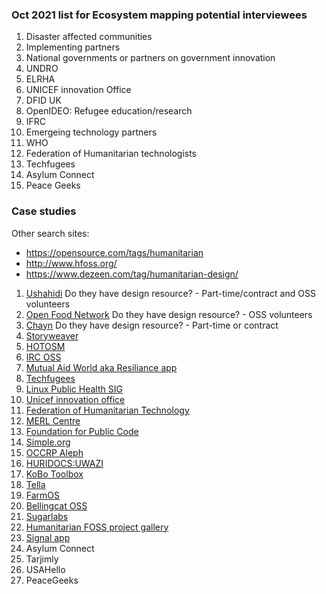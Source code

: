 
### Oct 2021 list for Ecosystem mapping potential interviewees
1. Disaster affected communities
2. Implementing partners
3. National governments or partners on government innovation
4. UNDRO
5. ELRHA
6. UNICEF innovation Office
7. DFID UK
8. OpenIDEO: Refugee education/research
9. IFRC
10. Emergeing technology partners
11. WHO
12. Federation of Humanitarian technologists
13. Techfugees
14. Asylum Connect
15. Peace Geeks


### Case studies

Other search sites: 
* https://opensource.com/tags/humanitarian
* http://www.hfoss.org/
* https://www.dezeen.com/tag/humanitarian-design/

1. [Ushahidi](https://www.ushahidi.com/) Do they have design resource? - Part-time/contract and OSS volunteers
2. [Open Food Network](https://openfoodnetwork.org/) Do they have design resource? - OSS volunteers
3. [Chayn](https://chayn.co/) Do they have design resource? - Part-time or contract
4. [Storyweaver](https://storyweaver.org.in/)
5. [HOTOSM](https://www.hotosm.org/)
6. [IRC OSS](https://www.ifrc.org/en/google-custom-search/?q=open%20source)
7. [Mutual Aid World aka Resiliance app](https://mutualaid.world/)
8. [Techfugees](https://techfugees.com/)
9. [Linux Public Health SIG](https://www.lfph.io/)
10. [Unicef innovation office](https://github.com/unicef)
11. [Federation of Humanitarian Technology](https://www.federationof.tech/humanitarian-software)
12. [MERL Centre](https://socialimpact.github.com/insights/collaboration-power-merl-center/)
13. [Foundation for Public Code](https://publiccode.net/)
14. [Simple.org](https://www.simple.org/)
15. [OCCRP Aleph](https://aleph.occrp.org/)
16. [HURIDOCS:UWAZI](https://huridocs.org/technology/uwazi/)
17. [KoBo Toolbox](https://www.kobotoolbox.org/)
18. [Tella](https://tella-app.org/)
19. [FarmOS](https://github.com/farmOS)
20. [Bellingcat OSS](https://github.com/bellingcat/)
21. [Sugarlabs](https://www.sugarlabs.org/)
22. [Humanitarian FOSS project gallery](http://www.hfoss.org/index.php/project_gallery)
23. [Signal app](https://www.signal.org/)
24. Asylum Connect
25. Tarjimly
26. USAHello
27. PeaceGeeks

